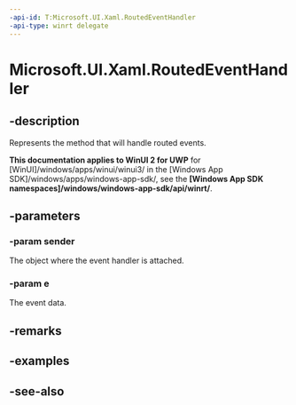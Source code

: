 ```yaml
---
-api-id: T:Microsoft.UI.Xaml.RoutedEventHandler
-api-type: winrt delegate
---
```

<!-- Delegate syntax.
public delegate void RoutedEventHandler(System.Object sender, Windows.UI.Xaml.RoutedEventArgs e)
-->
# Microsoft.UI.Xaml.RoutedEventHandler

## -description
Represents the method that will handle routed events.

**This documentation applies to WinUI 2 for UWP** for [WinUI]/windows/apps/winui/winui3/ in the [Windows App SDK]/windows/apps/windows-app-sdk/, see the **[Windows App SDK namespaces]/windows/windows-app-sdk/api/winrt/**.

## -parameters
### -param sender
The object where the event handler is attached.

### -param e
The event data.


## -remarks

## -examples

## -see-also
